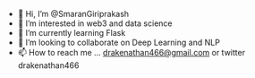 - 👋 Hi, I’m @SmaranGiriprakash
- 👀 I’m interested in web3 and data science
- 🌱 I’m currently learning Flask
- 💞️ I’m looking to collaborate on Deep Learning and NLP
- 📫 How to reach me ... drakenathan466@gmail.com or twitter drakenathan466

<!---
SmaranGiriprakash/SmaranGiriprakash is a ✨ special ✨ repository because its `README.md` (this file) appears on your GitHub profile.
You can click the Preview link to take a look at your changes.
--->
